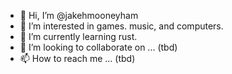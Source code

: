 - 👋 Hi, I’m @jakehmooneyham
- 👀 I’m interested in games. music, and computers.
- 🌱 I’m currently learning rust.
- 💞️ I’m looking to collaborate on ... (tbd)
- 📫 How to reach me ... (tbd)

<!---
jakehmooneyham/jakehmooneyham is a ✨ special ✨ repository because its `README.md` (this file) appears on your GitHub profile.
You can click the Preview link to take a look at your changes.
--->
